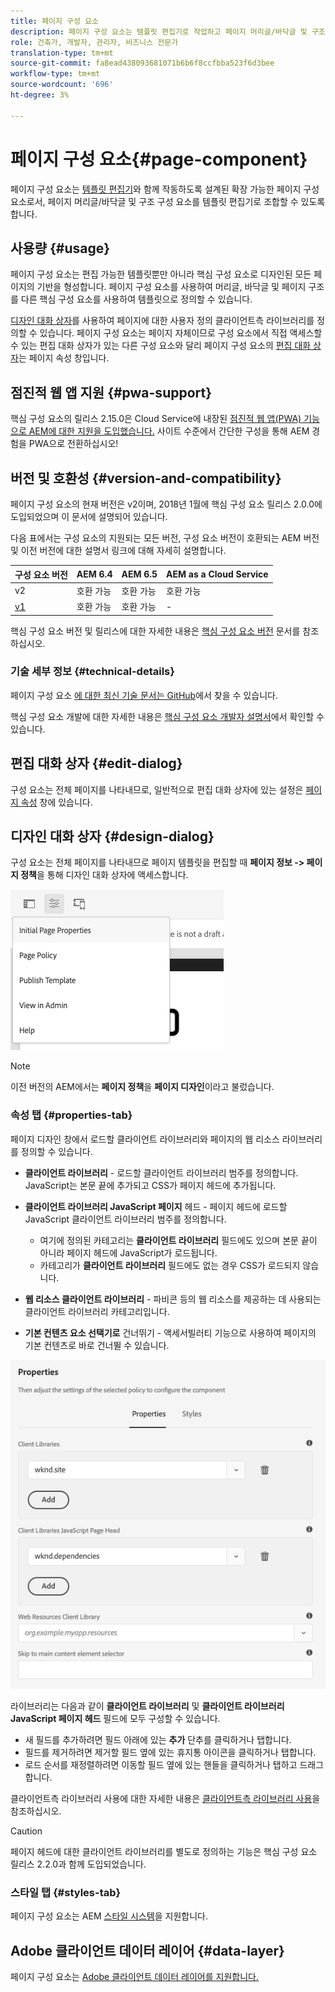 ```yaml
---
title: 페이지 구성 요소
description: 페이지 구성 요소는 템플릿 편집기로 작업하고 페이지 머리글/바닥글 및 구조 구성 요소를 템플릿 편집기로 조합하도록 설계된 확장 가능한 페이지 구성 요소입니다.
role: 건축가, 개발자, 관리자, 비즈니스 전문가
translation-type: tm+mt
source-git-commit: fa8ead438093681071b6b6f8ccfbba523f6d3bee
workflow-type: tm+mt
source-wordcount: '696'
ht-degree: 3%

---
```



# 페이지 구성 요소{#page-component}

페이지 구성 요소는 [템플릿 편집기](https://docs.adobe.com/content/help/en/experience-manager-cloud-service/sites/authoring/features/templates.html)와 함께 작동하도록 설계된 확장 가능한 페이지 구성 요소로서, 페이지 머리글/바닥글 및 구조 구성 요소를 템플릿 편집기로 조합할 수 있도록 합니다.

## 사용량 {#usage}

페이지 구성 요소는 편집 가능한 템플릿뿐만 아니라 핵심 구성 요소로 디자인된 모든 페이지의 기반을 형성합니다. 페이지 구성 요소를 사용하여 머리글, 바닥글 및 페이지 구조를 다른 핵심 구성 요소를 사용하여 템플릿으로 정의할 수 있습니다.

[디자인 대화 상자](#design-dialog)를 사용하여 페이지에 대한 사용자 정의 클라이언트측 라이브러리를 정의할 수 있습니다. 페이지 구성 요소는 페이지 자체이므로 구성 요소에서 직접 액세스할 수 있는 편집 대화 상자가 있는 다른 구성 요소와 달리 페이지 구성 요소의 [편집 대화 상자](#edit-dialog)는 페이지 속성 창입니다.

## 점진적 웹 앱 지원 {#pwa-support}

핵심 구성 요소의 릴리스 2.15.0은 Cloud Service에 내장된 [점진적 웹 앱(PWA) 기능으로 AEM에 대한 지원을 도입했습니다.](https://experienceleague.adobe.com/docs/experience-manager-cloud-service/sites/authoring/features/enable-pwa.html) 사이트 수준에서 간단한 구성을 통해 AEM 경험을 PWA으로 전환하십시오!

## 버전 및 호환성 {#version-and-compatibility}

페이지 구성 요소의 현재 버전은 v2이며, 2018년 1월에 핵심 구성 요소 릴리스 2.0.0에 도입되었으며 이 문서에 설명되어 있습니다.

다음 표에서는 구성 요소의 지원되는 모든 버전, 구성 요소 버전이 호환되는 AEM 버전 및 이전 버전에 대한 설명서 링크에 대해 자세히 설명합니다.

| 구성 요소 버전 | AEM 6.4 | AEM 6.5 | AEM as a Cloud Service |
|---|---|---|---|
| v2 | 호환 가능 | 호환 가능 | 호환 가능 |
| [v1](v1/page-v1.md) | 호환 가능 | 호환 가능 | - |

핵심 구성 요소 버전 및 릴리스에 대한 자세한 내용은 [핵심 구성 요소 버전](/help/versions.md) 문서를 참조하십시오.

### 기술 세부 정보 {#technical-details}

페이지 구성 요소 [에 대한 최신 기술 문서는 GitHub](https://adobe.com/go/aem_cmp_tech_page_v2)에서 찾을 수 있습니다.

핵심 구성 요소 개발에 대한 자세한 내용은 [핵심 구성 요소 개발자 설명서](/help/developing/overview.md)에서 확인할 수 있습니다.

## 편집 대화 상자 {#edit-dialog}

구성 요소는 전체 페이지를 나타내므로, 일반적으로 편집 대화 상자에 있는 설정은 [페이지 속성](https://docs.adobe.com/content/help/ko-KR/experience-manager-cloud-service/sites/authoring/fundamentals/page-properties.html) 창에 있습니다.

## 디자인 대화 상자 {#design-dialog}

구성 요소는 전체 페이지를 나타내므로 페이지 템플릿을 편집할 때 **페이지 정보 -> 페이지 정책**&#x200B;을 통해 디자인 대화 상자에 액세스합니다.

![페이지 정책](/help/assets/page-policy.png)

>[!NOTE]
>
>이전 버전의 AEM에서는 **페이지 정책**&#x200B;을 **페이지 디자인**&#x200B;이라고 불렀습니다.

### 속성 탭 {#properties-tab}

페이지 디자인 창에서 로드할 클라이언트 라이브러리와 페이지의 웹 리소스 라이브러리를 정의할 수 있습니다.

* **클라이언트 라이브러리**  - 로드할 클라이언트 라이브러리 범주를 정의합니다. JavaScript는 본문 끝에 추가되고 CSS가 페이지 헤드에 추가됩니다.
* **클라이언트 라이브러리 JavaScript 페이지**  헤드 - 페이지 헤드에 로드할 JavaScript 클라이언트 라이브러리 범주를 정의합니다.
   * 여기에 정의된 카테고리는 **클라이언트 라이브러리** 필드에도 있으며 본문 끝이 아니라 페이지 헤드에 JavaScript가 로드됩니다.
   * 카테고리가 **클라이언트 라이브러리** 필드에도 없는 경우 CSS가 로드되지 않습니다.

* **웹 리소스 클라이언트 라이브러리**  - 파비콘 등의 웹 리소스를 제공하는 데 사용되는 클라이언트 라이브러리 카테고리입니다.

* **기본 컨텐츠 요소 선택기로**  건너뛰기 - 액세서빌러티 기능으로 사용하여 페이지의 기본 컨텐츠로 바로 건너뛸 수 있습니다.

![페이지 구성 요소 디자인 대화 상자](/help/assets/page-design.png)

라이브러리는 다음과 같이 **클라이언트 라이브러리** 및 **클라이언트 라이브러리 JavaScript 페이지 헤드** 필드에 모두 구성할 수 있습니다.

* 새 필드를 추가하려면 필드 아래에 있는 **추가** 단추를 클릭하거나 탭합니다.
* 필드를 제거하려면 제거할 필드 옆에 있는 휴지통 아이콘을 클릭하거나 탭합니다.
* 로드 순서를 재정렬하려면 이동할 필드 옆에 있는 핸들을 클릭하거나 탭하고 드래그합니다.

클라이언트측 라이브러리 사용에 대한 자세한 내용은 [클라이언트측 라이브러리 사용](https://helpx.adobe.com/experience-manager/6-5/sites/developing/using/clientlibs.html)을 참조하십시오.

>[!CAUTION]
>
>페이지 헤드에 대한 클라이언트 라이브러리를 별도로 정의하는 기능은 핵심 구성 요소 릴리스 2.2.0과 함께 도입되었습니다.

### 스타일 탭 {#styles-tab}

페이지 구성 요소는 AEM [스타일 시스템](/help/get-started/authoring.md#component-styling)을 지원합니다.

## Adobe 클라이언트 데이터 레이어 {#data-layer}

페이지 구성 요소는 [Adobe 클라이언트 데이터 레이어를 지원합니다.](/help/developing/data-layer/overview.md)
